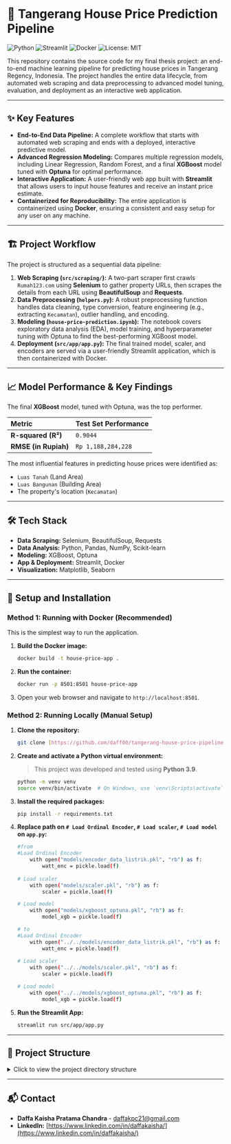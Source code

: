 # 🏡 Tangerang House Price Prediction Pipeline

![Python](https://img.shields.io/badge/Python-3.12-blue?style=for-the-badge&logo=python&logoColor=white)
![Streamlit](https://img.shields.io/badge/Streamlit-FF4B4B?style=for-the-badge&logo=streamlit&logoColor=white)
![Docker](https://img.shields.io/badge/Docker-2496ED?style=for-the-badge&logo=docker&logoColor=white)
![License: MIT](https://img.shields.io/badge/License-MIT-yellow.svg)

This repository contains the source code for my final thesis project: an end-to-end machine learning pipeline for predicting house prices in Tangerang Regency, Indonesia. The project handles the entire data lifecycle, from automated web scraping and data preprocessing to advanced model tuning, evaluation, and deployment as an interactive web application.

---

## ✨ Key Features

* **End-to-End Data Pipeline:** A complete workflow that starts with automated web scraping and ends with a deployed, interactive predictive model.
* **Advanced Regression Modeling:** Compares multiple regression models, including Linear Regression, Random Forest, and a final **XGBoost** model tuned with **Optuna** for optimal performance.
* **Interactive Application:** A user-friendly web app built with **Streamlit** that allows users to input house features and receive an instant price estimate.
* **Containerized for Reproducibility:** The entire application is containerized using **Docker**, ensuring a consistent and easy setup for any user on any machine.

---

## 🏗️ Project Workflow

The project is structured as a sequential data pipeline:

1.  **Web Scraping (`src/scraping/`):** A two-part scraper first crawls `Rumah123.com` using **Selenium** to gather property URLs, then scrapes the details from each URL using **BeautifulSoup** and **Requests**.
2.  **Data Preprocessing (`helpers.py`):** A robust preprocessing function handles data cleaning, type conversion, feature engineering (e.g., extracting `Kecamatan`), outlier handling, and encoding.
3.  **Modeling (`house-price-prediction.ipynb`):** The notebook covers exploratory data analysis (EDA), model training, and hyperparameter tuning with Optuna to find the best-performing XGBoost model.
4.  **Deployment (`src/app/app.py`):** The final trained model, scaler, and encoders are served via a user-friendly Streamlit application, which is then containerized with Docker.

---

## 📈 Model Performance & Key Findings

The final **XGBoost** model, tuned with Optuna, was the top performer.

| Metric | Test Set Performance |
| :--- | :--- |
| **R-squared (R²)** | `0.9044`  |
| **RMSE (in Rupiah)** | `Rp 1,188,284,228` |

The most influential features in predicting house prices were identified as:
* `Luas Tanah` (Land Area)
* `Luas Bangunan` (Building Area)
* The property's location (`Kecamatan`)

---

## 🛠️ Tech Stack

* **Data Scraping:** Selenium, BeautifulSoup, Requests
* **Data Analysis:** Python, Pandas, NumPy, Scikit-learn
* **Modeling:** XGBoost, Optuna
* **App & Deployment:** Streamlit, Docker
* **Visualization:** Matplotlib, Seaborn

---

## 🚀 Setup and Installation

### Method 1: Running with Docker (Recommended)
This is the simplest way to run the application.

1.  **Build the Docker image:**
    ```bash
    docker build -t house-price-app .
    ```
2.  **Run the container:**
    ```bash
    docker run -p 8501:8501 house-price-app
    ```
3.  Open your web browser and navigate to `http://localhost:8501`.

### Method 2: Running Locally (Manual Setup)

1.  **Clone the repository:**
    ```bash
    git clone [https://github.com/daff00/tangerang-house-price-pipeline.git](https://github.com/daff00/tangerang-house-price-pipeline.git)
    ```
2.  **Create and activate a Python virtual environment:**
    > This project was developed and tested using **Python 3.9**.
    ```bash
    python -m venv venv
    source venv/bin/activate  # On Windows, use `venv\Scripts\activate`
    ```
3.  **Install the required packages:**
    ```bash
    pip install -r requirements.txt
    ```
4. **Replace path on `# Load Ordinal Encoder`, `# Load scaler`, `# Load model` on `app.py`:**
    ```bash
    #from
    #Load Ordinal Encoder
        with open("models/encoder_data_listrik.pkl", "rb") as f:
            watt_enc = pickle.load(f)
        
    # Load scaler
        with open("models/scaler.pkl", "rb") as f:
            scaler = pickle.load(f)

    # Load model
        with open("models/xgboost_optuna.pkl", "rb") as f:
            model_xgb = pickle.load(f)

    # to
    #Load Ordinal Encoder
        with open("../../models/encoder_data_listrik.pkl", "rb") as f:
            watt_enc = pickle.load(f)
        
    # Load scaler
        with open("../../models/scaler.pkl", "rb") as f:
            scaler = pickle.load(f)

    # Load model
        with open("../../models/xgboost_optuna.pkl", "rb") as f:
            model_xgb = pickle.load(f)
    ```
5.  **Run the Streamlit App:**
    ```bash
    streamlit run src/app/app.py
    ```

---

## 📂 Project Structure
<details>
<summary>Click to view the project directory structure</summary>
tangerang-house-price-pipeline/
├── data/
│   ├── raw/
│   └── processed/
├── models/
├── notebooks/
├── src/
│   ├── app/
│   │   └── app.py
│   └── scraping/
├── .dockerignore
├── .gitignore
├── Dockerfile
├── README.md
└── requirements.txt
</details>

---

## 📬 Contact

* **Daffa Kaisha Pratama Chandra** - [daffakpc21@gmail.com](mailto:your.email@daffakpc21@gmail.com)
* **LinkedIn:** [https://www.linkedin.com/in/daffakaisha/](https://www.linkedin.com/in/daffakaisha/)